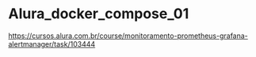# Alura_docker_compose_01
https://cursos.alura.com.br/course/monitoramento-prometheus-grafana-alertmanager/task/103444
